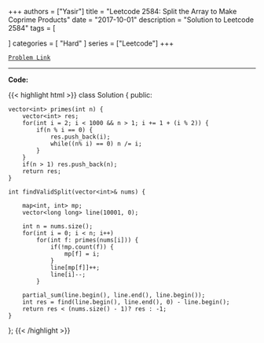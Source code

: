 
+++
authors = ["Yasir"]
title = "Leetcode 2584: Split the Array to Make Coprime Products"
date = "2017-10-01"
description = "Solution to Leetcode 2584"
tags = [
    
]
categories = [
    "Hard"
]
series = ["Leetcode"]
+++



[`Problem Link`](https://leetcode.com/problems/split-the-array-to-make-coprime-products/description/)

---

**Code:**

{{< highlight html >}}
class Solution {
public:
    
    vector<int> primes(int n) {
        vector<int> res;
        for(int i = 2; i < 1000 && n > 1; i += 1 + (i % 2)) {
            if(n % i == 0) {
                res.push_back(i);
                while((n% i) == 0) n /= i;
            }
        }
        if(n > 1) res.push_back(n);
        return res;
    }
    
    int findValidSplit(vector<int>& nums) {
        
        map<int, int> mp;
        vector<long long> line(10001, 0);
        
        int n = nums.size();
        for(int i = 0; i < n; i++)
            for(int f: primes(nums[i])) {
                if(!mp.count(f)) {
                    mp[f] = i;
                }
                line[mp[f]]++;
                line[i]--;
            }
        
        partial_sum(line.begin(), line.end(), line.begin());
        int res = find(line.begin(), line.end(), 0) - line.begin();
        return res < (nums.size() - 1)? res : -1;
    }
};
{{< /highlight >}}

